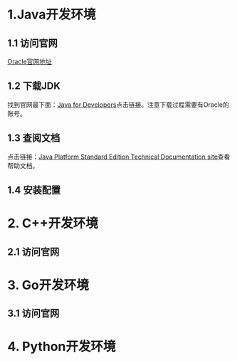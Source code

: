 # 1.Java开发环境

## 1.1 访问官网

[Oracle官网地址](http://oracle.com/)

## 1.2 下载JDK

找到官网最下面：[Java for Developers](http://www.oracle.com/technetwork/java/javase/downloads/)点击链接。注意下载过程需要有Oracle的账号。



## 1.3 查阅文档

点击链接：[Java Platform Standard Edition Technical Documentation site](http://docs.oracle.com/javase/)查看帮助文档。



## 1.4 安装配置





# 2. C++开发环境

## 2.1 访问官网



# 3. Go开发环境

## 3.1 访问官网



# 4. Python开发环境